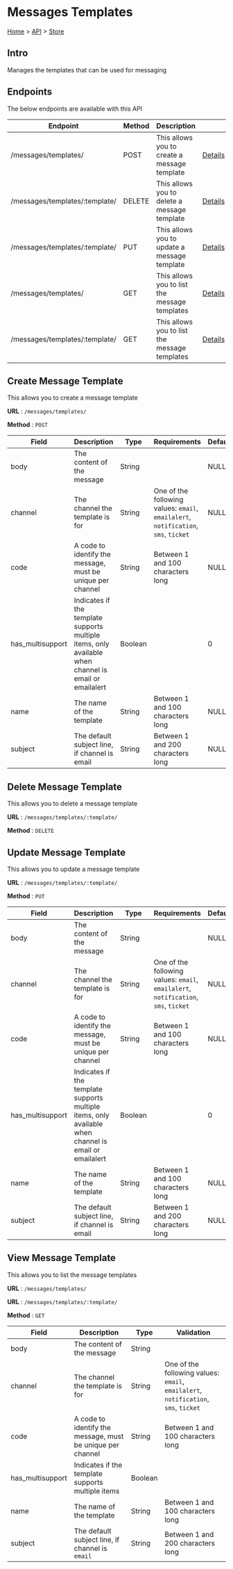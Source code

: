 # Messages Templates
[Home](../../index.md) > [API](../index.md) > [Store](index.md)
## Intro
Manages the templates that can be used for messaging
## Endpoints
The below endpoints are available with this API

| Endpoint | Method | Description | |
| --- | --- | --- | --- |
| /messages/templates/ | POST | This allows you to create a message template | [Details](#create-message-template) |
| /messages/templates/:template/ | DELETE | This allows you to delete a message template | [Details](#delete-message-template) |
| /messages/templates/:template/ | PUT | This allows you to update a message template | [Details](#update-message-template) |
| /messages/templates/ | GET | This allows you to list the message templates | [Details](#view-message-template) |
| /messages/templates/:template/ | GET | This allows you to list the message templates | [Details](#view-message-template) |

## Create Message Template
This allows you to create a message template

**URL** : `/messages/templates/`

**Method** : `POST`

| Field | Description | Type | Requirements | Default | Required? | Conditional? |
| --- | --- | --- | --- | --- | --- | --- |
| body | The content of the message | String |  | NULL | Y | N |
| channel | The channel the template is for | String | One of the following values: `email`, `emailalert`, `notification`, `sms`, `ticket` | NULL | Y | N |
| code | A code to identify the message, must be unique per channel | String | Between 1 and 100 characters long | NULL | Y | N |
| has_multisupport | Indicates if the template supports multiple items, only available when channel is email or emailalert | Boolean |  | 0 | N | Y |
| name | The name of the template | String | Between 1 and 100 characters long | NULL | Y | N |
| subject | The default subject line, if channel is email | String | Between 1 and 200 characters long | NULL | N | Y |

## Delete Message Template
This allows you to delete a message template

**URL** : `/messages/templates/:template/`

**Method** : `DELETE`

## Update Message Template
This allows you to update a message template

**URL** : `/messages/templates/:template/`

**Method** : `PUT`

| Field | Description | Type | Requirements | Default | Required? | Conditional? |
| --- | --- | --- | --- | --- | --- | --- |
| body | The content of the message | String |  | NULL | Y | N |
| channel | The channel the template is for | String | One of the following values: `email`, `emailalert`, `notification`, `sms`, `ticket` | NULL | Y | N |
| code | A code to identify the message, must be unique per channel | String | Between 1 and 100 characters long | NULL | Y | N |
| has_multisupport | Indicates if the template supports multiple items, only available when channel is email or emailalert | Boolean |  | 0 | N | Y |
| name | The name of the template | String | Between 1 and 100 characters long | NULL | Y | N |
| subject | The default subject line, if channel is email | String | Between 1 and 200 characters long | NULL | N | Y |

## View Message Template
This allows you to list the message templates

**URL** : `/messages/templates/`

**URL** : `/messages/templates/:template/`

**Method** : `GET`

| Field | Description | Type | Validation |
| --- | --- | --- | --- |
| body | The content of the message | String |  |
| channel | The channel the template is for | String | One of the following values: `email`, `emailalert`, `notification`, `sms`, `ticket` |
| code | A code to identify the message, must be unique per channel | String | Between 1 and 100 characters long |
| has_multisupport | Indicates if the template supports multiple items | Boolean |  |
| name | The name of the template | String | Between 1 and 100 characters long |
| subject | The default subject line, if channel is `email` | String | Between 1 and 200 characters long |
